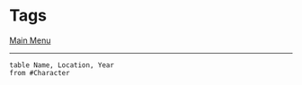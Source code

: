 # Tags
[Main Menu](Main%20Menu.md)

-----
```dataview
table Name, Location, Year
from #Character

```
